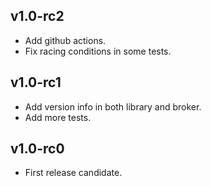 ## v1.0-rc2
* Add github actions.
* Fix racing conditions in some tests.
## v1.0-rc1
* Add version info in both library and broker.
* Add more tests.
## v1.0-rc0
* First release candidate.
